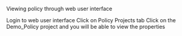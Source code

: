Viewing policy through web user interface

Login to web user interface 
Click on Policy Projects tab
Click on the Demo_Policy project and you will be able to view the properties

